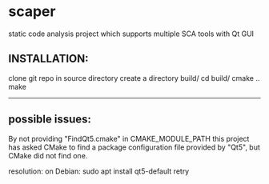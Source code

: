 # scaper
static code analysis project which supports multiple SCA tools with Qt GUI

INSTALLATION:
--
clone git repo
in source directory create a directory build/
cd build/
cmake ..
make

---
possible issues:
--
By not providing "FindQt5.cmake" in CMAKE_MODULE_PATH this project has
  asked CMake to find a package configuration file provided by "Qt5", but
  CMake did not find one.

resolution:
on Debian: sudo apt install qt5-default
retry


